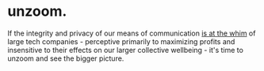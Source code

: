 # unzoom.

If the integrity and privacy of our means of communication [is at the whim](https://www.schneier.com/blog/archives/2023/08/zoom-can-spy-on-your-calls-and-use-the-conversation-to-train-ai-but-says-that-it-wont.html) of large tech companies - perceptive primarily to maximizing profits and insensitive to their effects on our larger collective wellbeing - it's time to unzoom and see the bigger picture.
